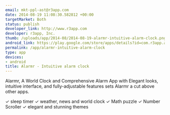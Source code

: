 ```yaml
--- 
email: mkt-ppl-ast@r3app.com
date: 2014-08-19 11:08:30.582812 +00:00
targetMarket: Both
status: publish
developer_link: http://www.r3app.com
developer: r3app, Inc.
thumb: /uploads/app/2014-08/2014-08-19-alarmr-intuitive-alarm-clock.png
android_link: https://play.google.com/store/apps/details?id=com.r3app.alarmr&hl=en
permalink: /app/alarmr-intuitive-alarm-clock
type: app
devices: 
- android
title: Alarmr - Intuitive alarm clock
---
```


Alarmr, A World Clock and Comprehensive Alarm App with Elegant looks, intuitive interface, and fully-adjustable features sets Alarmr a cut above other apps. 

✓ sleep timer ✓ weather, news and world clock ✓ Math puzzle ✓ Number Scroller ✓ elegant and stunning themes
